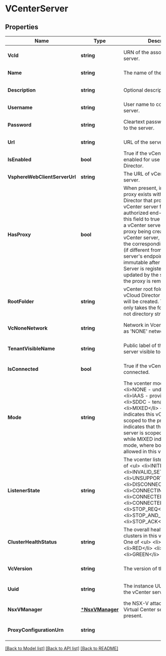 # VCenterServer

## Properties
Name | Type | Description | Notes
------------ | ------------- | ------------- | -------------
**VcId** | **string** | URN of the associated vCenter server. | [optional] [default to null]
**Name** | **string** | The name of the vCenter server. | [default to null]
**Description** | **string** | Optional description. | [optional] [default to null]
**Username** | **string** | User name to connect to the server. | [default to null]
**Password** | **string** | Cleartext password to connect to the server. | [optional] [default to null]
**Url** | **string** | URL of the server. | [default to null]
**IsEnabled** | **bool** | True if the vCenter server is enabled for use with vCloud Director. | [optional] [default to null]
**VsphereWebClientServerUrl** | **string** | The URL of vCenter web client server. | [default to null]
**HasProxy** | **bool** | When present, indicates that a proxy exists within vCloud Director that proxies this vCenter server for access by authorized end-users. Setting this field to true when registering a vCenter server will result in a proxy being created for the vCenter server, and another for the corresponding SSO endpoint (if different from the vCenter server&#39;s endpoint). This field is immutable after the vCenter Server is registered, and will be updated by the system when/if the proxy is removed. | [optional] [default to null]
**RootFolder** | **string** | vCenter root folder in which the vCloud Director system folder will be created. This parameter only takes the folder name and not directory structure. | [optional] [default to null]
**VcNoneNetwork** | **string** | Network in Vcenter to be used as &#39;NONE&#39; network by vCD. | [optional] [default to null]
**TenantVisibleName** | **string** | Public label of this vCenter server visible to all tenants. | [optional] [default to null]
**IsConnected** | **bool** | True if the vCenter server is connected. | [optional] [default to null]
**Mode** | **string** | The vcenter mode. One of &lt;ul&gt; &lt;li&gt;NONE - undetermined&lt;/li&gt; &lt;li&gt;IAAS - provider scoped&lt;/li&gt; &lt;li&gt;SDDC - tenant scoped&lt;/li&gt; &lt;li&gt;MIXED&lt;/li&gt; &lt;/ul&gt; IAAS indicates this vCenter server is scoped to the provider. SDDC indicates that this vCenter server is scoped to tenants, while MIXED indicates mixed mode, where both uses are allowed in this vCenter server. | [optional] [default to null]
**ListenerState** | **string** | The vcenter listener state. One of &lt;ul&gt; &lt;li&gt;INITIAL&lt;/li&gt; &lt;li&gt;INVALID_SETTINGS&lt;/li&gt; &lt;li&gt;UNSUPPORTED&lt;/li&gt; &lt;li&gt;DISCONNECTED&lt;/li&gt; &lt;li&gt;CONNECTING&lt;/li&gt; &lt;li&gt;CONNECTED_SYNCING&lt;/li&gt; &lt;li&gt;CONNECTED&lt;/li&gt; &lt;li&gt;STOP_REQ&lt;/li&gt; &lt;li&gt;STOP_AND_PURGE_REQ&lt;/li&gt; &lt;li&gt;STOP_ACK&lt;/li&gt; &lt;/ul&gt; | [optional] [default to null]
**ClusterHealthStatus** | **string** | The overall health status of clusters in this vCenter server. One of &lt;ul&gt; &lt;li&gt;GRAY&lt;/li&gt; &lt;li&gt;RED&lt;/li&gt; &lt;li&gt;YELLOW&lt;/li&gt; &lt;li&gt;GREEN&lt;/li&gt; &lt;/ul&gt; | [optional] [default to null]
**VcVersion** | **string** | The version of the VIM server. | [optional] [default to null]
**Uuid** | **string** | The instance UUID property of the vCenter server. | [optional] [default to null]
**NsxVManager** | [***NsxVManager**](NsxVManager.md) | the NSX-V attached to this Virtual Center server, when present. | [optional] [default to null]
**ProxyConfigurationUrn** | **string** |  | [optional] [default to null]

[[Back to Model list]](../README.md#documentation-for-models) [[Back to API list]](../README.md#documentation-for-api-endpoints) [[Back to README]](../README.md)


